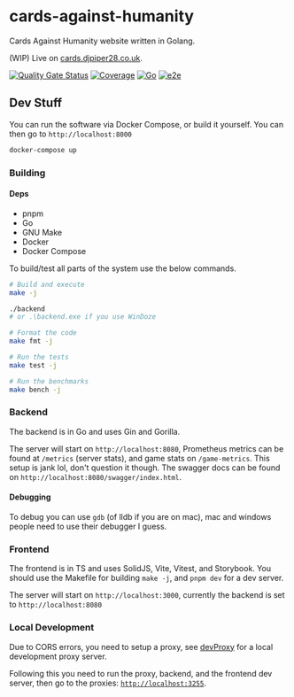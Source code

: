 # cards-against-humanity

Cards Against Humanity website written in Golang.

(WIP) Live on [cards.djpiper28.co.uk](https://cards.djpiper28.co.uk).

[![Quality Gate Status](https://sonarcloud.io/api/project_badges/measure?project=djpiper28_cards-against-humanity&metric=alert_status)](https://sonarcloud.io/summary/new_code?id=djpiper28_cards-against-humanity)
[![Coverage](https://sonarcloud.io/api/project_badges/measure?project=djpiper28_cards-against-humanity&metric=coverage)](https://sonarcloud.io/summary/new_code?id=djpiper28_cards-against-humanity)
[![Go](https://github.com/djpiper28/cards-against-humanity/actions/workflows/coverage.yml/badge.svg)](https://github.com/djpiper28/cards-against-humanity/actions/workflows/coverage.yml)
[![e2e](https://github.com/djpiper28/cards-against-humanity/actions/workflows/e2e.yml/badge.svg)](https://github.com/djpiper28/cards-against-humanity/actions/workflows/e2e.yml)

## Dev Stuff

You can run the software via Docker Compose, or build it yourself. You can then go to `http://localhost:8000`

```sh
docker-compose up
```

### Building

#### Deps

- pnpm
- Go
- GNU Make
- Docker
- Docker Compose

To build/test all parts of the system use the below commands.

```sh
# Build and execute
make -j

./backend
# or .\backend.exe if you use WinDoze

# Format the code
make fmt -j

# Run the tests
make test -j

# Run the benchmarks
make bench -j
```

### Backend

The backend is in Go and uses Gin and Gorilla.

The server will start on `http://localhost:8080`, Prometheus metrics can be found at `/metrics` (server stats), and
game stats on `/game-metrics`. This setup is jank lol, don't question it though. The swagger docs can be found on
`http://localhost:8080/swagger/index.html`.

#### Debugging

To debug you can use `gdb` (of lldb if you are on mac), mac and windows people need to use their debugger I guess.

### Frontend

The frontend is in TS and uses SolidJS, Vite, Vitest, and Storybook. You should use the
Makefile for building `make -j`, and `pnpm dev` for a dev server.

The server will start on `http://localhost:3000`, currently the backend is set to
`http://localhost:8080`

### Local Development

Due to CORS errors, you need to setup a proxy, see [devProxy](./devProxy/README.md) for a local development proxy server.

Following this you need to run the proxy, backend, and the frontend dev server, then go to the proxies: [`http://localhost:3255`](http://localhost:3255).
